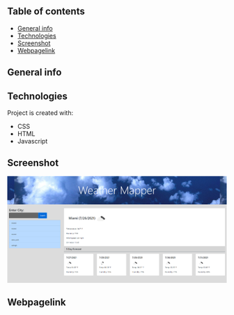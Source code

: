 ## Table of contents
* [General info](#general-info)
* [Technologies](#technologies)
* [Screenshot](#screenshot)
* [Webpagelink](#Webpagelink)

## General info

	
## Technologies
Project is created with:
* CSS
* HTML
* Javascript

## Screenshot
![WeatherMapper](assets/pic/weathermapper.PNG?raw=true "WeatherMapper")

## Webpagelink

